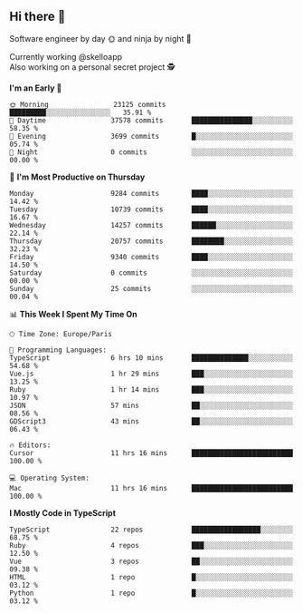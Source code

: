 ## Hi there 👋

Software engineer by day 🌞 and ninja by night 🌝

Currently working @skelloapp <br>
Also working on a personal secret project 🕵️

<!--START_SECTION:waka-->
**I'm an Early 🐤** 

```text
🌞 Morning                23125 commits       █████████░░░░░░░░░░░░░░░░   35.91 % 
🌆 Daytime                37578 commits       ███████████████░░░░░░░░░░   58.35 % 
🌃 Evening                3699 commits        █░░░░░░░░░░░░░░░░░░░░░░░░   05.74 % 
🌙 Night                  0 commits           ░░░░░░░░░░░░░░░░░░░░░░░░░   00.00 % 
```
📅 **I'm Most Productive on Thursday** 

```text
Monday                   9284 commits        ████░░░░░░░░░░░░░░░░░░░░░   14.42 % 
Tuesday                  10739 commits       ████░░░░░░░░░░░░░░░░░░░░░   16.67 % 
Wednesday                14257 commits       ██████░░░░░░░░░░░░░░░░░░░   22.14 % 
Thursday                 20757 commits       ████████░░░░░░░░░░░░░░░░░   32.23 % 
Friday                   9340 commits        ████░░░░░░░░░░░░░░░░░░░░░   14.50 % 
Saturday                 0 commits           ░░░░░░░░░░░░░░░░░░░░░░░░░   00.00 % 
Sunday                   25 commits          ░░░░░░░░░░░░░░░░░░░░░░░░░   00.04 % 
```


📊 **This Week I Spent My Time On** 

```text
🕑︎ Time Zone: Europe/Paris

💬 Programming Languages: 
TypeScript               6 hrs 10 mins       ██████████████░░░░░░░░░░░   54.68 % 
Vue.js                   1 hr 29 mins        ███░░░░░░░░░░░░░░░░░░░░░░   13.25 % 
Ruby                     1 hr 14 mins        ███░░░░░░░░░░░░░░░░░░░░░░   10.97 % 
JSON                     57 mins             ██░░░░░░░░░░░░░░░░░░░░░░░   08.56 % 
GDScript3                43 mins             ██░░░░░░░░░░░░░░░░░░░░░░░   06.43 % 

🔥 Editors: 
Cursor                   11 hrs 16 mins      █████████████████████████   100.00 % 

💻 Operating System: 
Mac                      11 hrs 16 mins      █████████████████████████   100.00 % 
```

**I Mostly Code in TypeScript** 

```text
TypeScript               22 repos            █████████████████░░░░░░░░   68.75 % 
Ruby                     4 repos             ███░░░░░░░░░░░░░░░░░░░░░░   12.50 % 
Vue                      3 repos             ██░░░░░░░░░░░░░░░░░░░░░░░   09.38 % 
HTML                     1 repo              █░░░░░░░░░░░░░░░░░░░░░░░░   03.12 % 
Python                   1 repo              █░░░░░░░░░░░░░░░░░░░░░░░░   03.12 % 
```




<!--END_SECTION:waka-->

<!--
**antoinelncl/antoinelncl** is a ✨ _special_ ✨ repository because its `README.md` (this file) appears on your GitHub profile.

Here are some ideas to get you started:

- 🔭 I’m currently working on ...
- 🌱 I’m currently learning ...
- 👯 I’m looking to collaborate on ...
- 🤔 I’m looking for help with ...
- 💬 Ask me about ...
- 📫 How to reach me: ...
- 😄 Pronouns: ...
- ⚡ Fun fact: ...
-->
